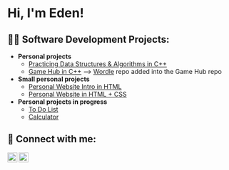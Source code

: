 <h1>Hi, I'm Eden! </h1>

<h2>👨‍💻 Software Development Projects:</h2>

- <b> Personal projects </b>
  - [Practicing Data Structures & Algorithms in C++](https://github.com/eavivi4/Data-Structures)
  - [Game Hub in C++](https://github.com/eavivi4/Games) --> [Wordle](https://github.com/eavivi4/Wordle) repo added into the Game Hub repo
- <b> Small personal projects </b>
  - [Personal Website Intro in HTML](https://eavivi4.github.io/CV/)
  - [Personal Website in HTML + CSS](https://eavivi4.github.io/PersonalWebsite/)
- <b> Personal projects in progress </b>
  - [To Do List](https://github.com/eavivi4/To_do) 
  - [Calculator](https://github.com/eavivi4/Calculator)

<h2> 🤳 Connect with me:</h2>

[<img align="left" alt="EdenAvivi | Github" width="22px" src="https://cdn.jsdelivr.net/npm/simple-icons@v3/icons/github.svg" />][github]
[<img align="left" alt="EdenAvivi | LinkedIn" width="22px" src="https://cdn.jsdelivr.net/npm/simple-icons@v3/icons/linkedin.svg" />][linkedin]


[github]: https://github.com/eavivi4
[linkedin]: https://www.linkedin.com/in/eden-avivi/
